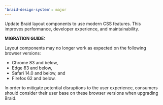```yaml
---
'braid-design-system': major
---
```


Update Braid layout components to use modern CSS features. This improves performance, developer experience, and maintainability.

**MIGRATION GUIDE:**

Layout components may no longer work as expected on the following browser versions:

- Chrome 83 and below,
- Edge 83 and below,
- Safari 14.0 and below, and
- Firefox 62 and below.

In order to mitigate potential disruptions to the user experience, consumers should consider their user base on these browser versions when upgrading Braid.
